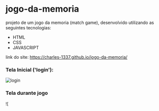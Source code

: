 # jogo-da-memoria

projeto de um jogo da memoria (match game), desenvolvido utilizando as seguintes tecnologias:

- HTML
- CSS
-  JAVASCRIPT

link do site: https://charles-1337.github.io/jogo-da-memoria/

### Tela Inicial ('login'):

![login](https://user-images.githubusercontent.com/148808038/285505896-240a7ef9-62ec-42fb-904b-d4bd115f67c1.png)

### Tela durante jogo

![
